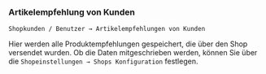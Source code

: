 ### Artikelempfehlung von Kunden

    Shopkunden / Benutzer → Artikelempfehlungen von Kunden

Hier werden alle Produktempfehlungen gespeichert, die über den Shop versendet wurden. Ob die Daten mitgeschrieben werden, können Sie über die `Shopeinstellungen → Shops Konfiguration` festlegen.